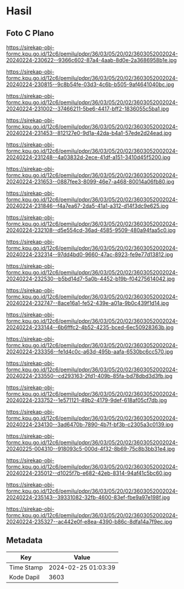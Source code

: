 # Hasil

## Foto C Plano

https://sirekap-obj-formc.kpu.go.id/12c6/pemilu/pdpr/36/03/05/20/02/3603052002024-20240224-230622--9366c602-87a4-4aab-8d0e-2a3686958b1e.jpg

https://sirekap-obj-formc.kpu.go.id/12c6/pemilu/pdpr/36/03/05/20/02/3603052002024-20240224-230815--9c8b54fe-03d3-4c6b-b505-9af4641040bc.jpg

https://sirekap-obj-formc.kpu.go.id/12c6/pemilu/pdpr/36/03/05/20/02/3603052002024-20240224-231002--37466211-5be6-4417-bff2-1836055c5ba1.jpg

https://sirekap-obj-formc.kpu.go.id/12c6/pemilu/pdpr/36/03/05/20/02/3603052002024-20240224-231453--812127e0-9d1a-42da-b4a1-57ede2d24ead.jpg

https://sirekap-obj-formc.kpu.go.id/12c6/pemilu/pdpr/36/03/05/20/02/3603052002024-20240224-231248--4a03832d-2ece-41df-a151-3410d45f5200.jpg

https://sirekap-obj-formc.kpu.go.id/12c6/pemilu/pdpr/36/03/05/20/02/3603052002024-20240224-231653--0887fee3-8099-46e7-a468-80014a06fb80.jpg

https://sirekap-obj-formc.kpu.go.id/12c6/pemilu/pdpr/36/03/05/20/02/3603052002024-20240224-231846--f4a7ea67-2da5-41a1-a312-d14f3dc9e625.jpg

https://sirekap-obj-formc.kpu.go.id/12c6/pemilu/pdpr/36/03/05/20/02/3603052002024-20240224-232108--d5e554cd-36ad-4585-9509-480a94faa5c0.jpg

https://sirekap-obj-formc.kpu.go.id/12c6/pemilu/pdpr/36/03/05/20/02/3603052002024-20240224-232314--97dd4bd0-9660-47ac-8923-fe9e77d13812.jpg

https://sirekap-obj-formc.kpu.go.id/12c6/pemilu/pdpr/36/03/05/20/02/3603052002024-20240224-232530--b5bd14d7-5a0b-4452-b19b-f04275614042.jpg

https://sirekap-obj-formc.kpu.go.id/12c6/pemilu/pdpr/36/03/05/20/02/3603052002024-20240224-232747--8ace16a1-fe52-439e-a01a-9b0c439f1d14.jpg

https://sirekap-obj-formc.kpu.go.id/12c6/pemilu/pdpr/36/03/05/20/02/3603052002024-20240224-233144--6b6fffc2-4b52-4235-bced-6ec50928363b.jpg

https://sirekap-obj-formc.kpu.go.id/12c6/pemilu/pdpr/36/03/05/20/02/3603052002024-20240224-233356--fe1d4c0c-a63d-495b-aafa-6530bc6cc570.jpg

https://sirekap-obj-formc.kpu.go.id/12c6/pemilu/pdpr/36/03/05/20/02/3603052002024-20240224-233550--cd293163-2fd1-409b-85fa-bd78dbd3d3fb.jpg

https://sirekap-obj-formc.kpu.go.id/12c6/pemilu/pdpr/36/03/05/20/02/3603052002024-20240224-233752--1e571121-49b2-4179-9def-618af05cf7db.jpg

https://sirekap-obj-formc.kpu.go.id/12c6/pemilu/pdpr/36/03/05/20/02/3603052002024-20240224-234130--3ad6470b-7890-4b7f-bf3b-c2305a3c0139.jpg

https://sirekap-obj-formc.kpu.go.id/12c6/pemilu/pdpr/36/03/05/20/02/3603052002024-20240225-004310--918093c5-000d-4f32-8b69-75c8b3bb31e4.jpg

https://sirekap-obj-formc.kpu.go.id/12c6/pemilu/pdpr/36/03/05/20/02/3603052002024-20240224-235012--d1025f7b-e682-42eb-8314-94af41c5bc60.jpg

https://sirekap-obj-formc.kpu.go.id/12c6/pemilu/pdpr/36/03/05/20/02/3603052002024-20240224-235143--39331082-32fb-4600-83ef-fbe9a97e198f.jpg

https://sirekap-obj-formc.kpu.go.id/12c6/pemilu/pdpr/36/03/05/20/02/3603052002024-20240224-235327--ac442e0f-e8ea-4390-b86c-8dfa14a7f9ec.jpg


## Metadata

| Key        | Value               |
| ---------- | ------------------- |
| Time Stamp | 2024-02-25 01:03:39 |
| Kode Dapil | 3603                |



